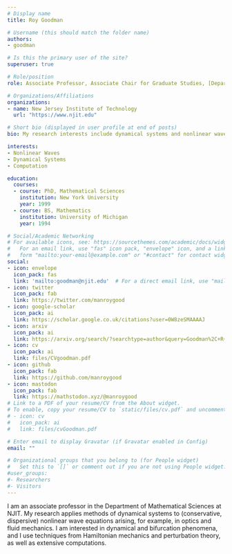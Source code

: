 ```yaml
---
# Display name
title: Roy Goodman

# Username (this should match the folder name)
authors:
- goodman

# Is this the primary user of the site?
superuser: true

# Role/position
role: Associate Professor, Associate Chair for Graduate Studies, [Department of Mathematical Sciences](https://math.njit.edu/)

# Organizations/Affiliations
organizations:
- name: New Jersey Institute of Technology
  url: "https://www.njit.edu"

# Short bio (displayed in user profile at end of posts)
bio: My research interests include dynamical systems and nonlinear waves, vortex dynamics, quantum graphs, and network inference

interests:
- Nonlinear Waves
- Dynamical Systems
- Computation

education:
  courses:
  - course: PhD, Mathematical Sciences
    institution: New York University
    year: 1999
  - course: BS, Mathematics
    institution: University of Michigan
    year: 1994

# Social/Academic Networking
# For available icons, see: https://sourcethemes.com/academic/docs/widgets/#icons
#   For an email link, use "fas" icon pack, "envelope" icon, and a link in the
#   form "mailto:your-email@example.com" or "#contact" for contact widget.
social:
- icon: envelope
  icon_pack: fas
  link: 'mailto:goodman@njit.edu'  # For a direct email link, use "mailto:test@example.org".
- icon: twitter
  icon_pack: fab
  link: https://twitter.com/manroygood
- icon: google-scholar
  icon_pack: ai
  link: https://scholar.google.co.uk/citations?user=0W8zeSMAAAAJ
- icon: arxiv
  icon_pack: ai
  link: https://arxiv.org/search/?searchtype=author&query=Goodman%2C+R+H
- icon: cv
  icon_pack: ai
  link: files/CVgoodman.pdf
- icon: github
  icon_pack: fab
  link: https://github.com/manroygood
- icon: mastodon
  icon_pack: fab
  link: https://mathstodon.xyz/@manroygood 
# Link to a PDF of your resume/CV from the About widget.
# To enable, copy your resume/CV to `static/files/cv.pdf` and uncomment the lines below.
# - icon: cv
#   icon_pack: ai
#   link: files/cvGoodman.pdf

# Enter email to display Gravatar (if Gravatar enabled in Config)
email: ""

# Organizational groups that you belong to (for People widget)
#   Set this to `[]` or comment out if you are not using People widget.
#user_groups:
#- Researchers
#- Visitors
---
```


I am an associate professor in the Department of Mathematical Sciences at NJIT. My research applies methods of dynamical systems to (conservative, dispersive) nonlinear wave equations arising, for example, in optics and fluid mechanics. I am interested in dynamical and bifurcation phenomena, and I use techniques from Hamiltonian mechanics and perturbation theory, as well as extensive computations.
